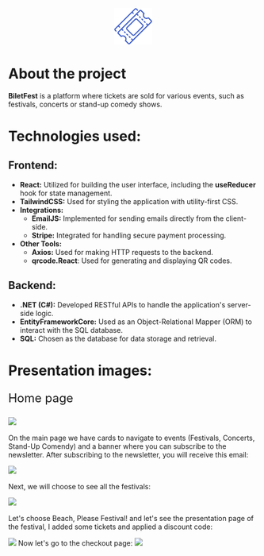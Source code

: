 <div align='center'><img style="width:15%" src='Frontend/public/logo.png'/></div>

# About the project

**BiletFest** is a platform where tickets are sold for various events, such as festivals, concerts or stand-up comedy shows.

<h1>Technologies used:</h1>
<h2>Frontend:</h2>

   - **React:** Utilized for building the user interface, including the **useReducer** hook for state management.
   - **TailwindCSS:** Used for styling the application with utility-first CSS.
   - **Integrations:**
       * **EmailJS:** Implemented for sending emails directly from the client-side.
       * **Stripe:** Integrated for handling secure payment processing.
   - **Other Tools:**
       * **Axios:** Used for making HTTP requests to the backend.
       * **qrcode.React**: Used for generating and displaying QR codes.

<h2>Backend:</h2>

   - **.NET (C#):** Developed RESTful APIs to handle the application's server-side logic.
   - **EntityFrameworkCore:** Used as an Object-Relational Mapper (ORM) to interact with the SQL database.
   - **SQL:** Chosen as the database for data storage and retrieval.

<h1>Presentation images:</h1>
<p style="font-size: 24px">Home page</p>
<img src="https://i.imgur.com/emOKPXc.png" style="width: 75%" />
<p>On the main page we have cards to navigate to events (Festivals, Concerts, Stand-Up Comendy) and a banner where you can subscribe to the newsletter. After subscribing to the newsletter, you will receive this email:</p>
<img src="https://i.imgur.com/Cqvn3Nk.png" style="width: 75%" />
<p>Next, we will choose to see all the festivals:</p>
<img src="https://i.imgur.com/nj2q5oE.png" style="width: 75%" />
<p>Let's choose Beach, Please Festival! and let's see the presentation page of the festival, I added some tickets and applied a discount code:</p>
<img src="https://i.imgur.com/v4RtEAu.png" style="width: 75%" />
Now let's go to the checkout page:
<img src="https://i.imgur.com/HkDjgvP.png" style="width: 75%" />
